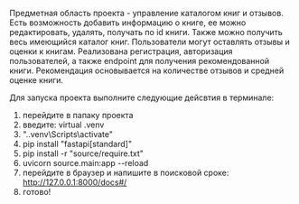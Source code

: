 
Предметная область проекта - управление каталогом книг и отзывов. Есть возможность добавить информацию о книге, ее можно редактировать, удалять, получать по id книги. Также можно получить весь имеющийся каталог книг. Пользователи могут оставлять отзывы и оценки к книгам. Реализована регистрация, авторизация пользователей, а также endpoint для получения рекомендованной книги. Рекомендация основывается на количестве отзывов и средней оценке книги.

Для запуска проекта выполните следующие дейсвтия в терминале:
1) перейдите в папаку проекта
2) введите: virtual .venv
3) ".\.venv\Scripts\activate"
4) pip install "fastapi[standard]"
5) pip install -r "source/require.txt"
6) uvicorn source.main:app --reload
7) перейдите в браузер и напишите в поисковой сроке: http://127.0.0.1:8000/docs#/
8) готово!

